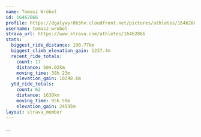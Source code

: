```yaml
---
name: Tomasz Wróbel
id: 16462866
profile: https://dgalywyr863hv.cloudfront.net/pictures/athletes/16462866/10169785/1/large.jpg
username: tomasz-wrobel
strava_url: https://www.strava.com/athletes/16462866
stats:
  biggest_ride_distance: 190.77km
  biggest_climb_elevation_gain: 1237.4m
  recent_ride_totals:
    count: 17
    distance: 504.02km
    moving_time: 38h 23m
    elevation_gain: 10248.6m
  ytd_ride_totals:
    count: 62
    distance: 1630km
    moving_time: 95h 59m
    elevation_gain: 24595m
layout: strava_member
--- 
```

...
